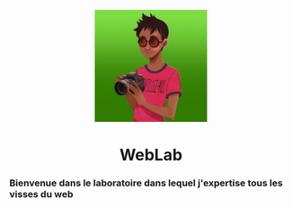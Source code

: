 <p align="center" style="border-radius: 50%"><img src="logo.jpg" height="200"></p>

<h1 align="center">WebLab</h1>

### Bienvenue dans le laboratoire dans lequel j'expertise tous les visses du web